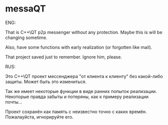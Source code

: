 # messaQT

ENG:

That is C++\QT p2p messenger without any protection. Maybe this is will be changing sometime. 

Also, have some functions with early realization (or forgotten like mail).

That project saved just to remember. Ignore him, please.

RUS:

Это C++\QT проект мессенджера "от клиента к клиенту" без какой-либо защиты. Может быть это измениться.

Так же имеет некоторые функции в виде ранних попыток реализации. Некоторые правда забыты и потеряны, как к примеру реализации почты...

Проект сохранён как память с неизвестно точно с каких времён. Пожалауйста, игнорируйте его.
